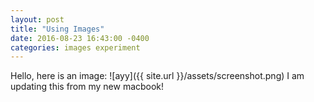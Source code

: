 ```yaml
---
layout: post
title: "Using Images"
date: 2016-08-23 16:43:00 -0400
categories: images experiment
---
```

Hello, here is an image:
![ayy]({{ site.url }}/assets/screenshot.png)
I am updating this from my new macbook!